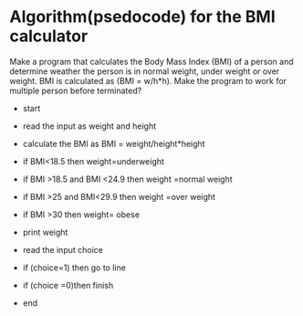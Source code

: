 # Algorithm(psedocode) for the BMI calculator


Make a program that calculates the Body Mass Index (BMI) of a person and determine weather the person is in normal weight, under weight or over weight. BMI is calculated as (BMI = w/h*h). Make the program to work for multiple person before terminated?

* start 

* read the input as weight and height

* calculate the BMI as BMI = weight/height*height

* if BMI<18.5 then  weight=underweight

* if BMI >18.5 and BMI <24.9 then weight =normal weight

* if BMI >25 and BMI<29.9 then  weight =over weight

* if BMI >30 then weight= obese

* print weight

* read the input  choice 

* if (choice=1) then go to line

* if (choice =0)then finish 

* end
